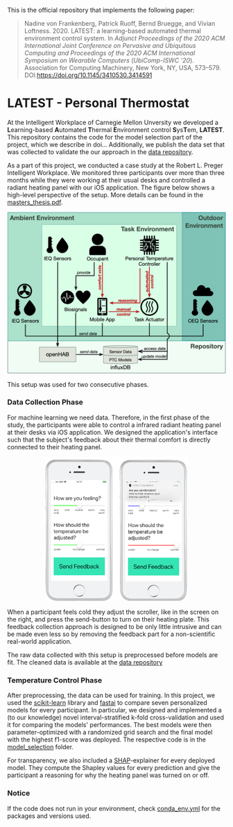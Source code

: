 This is the official repository that implements the following paper:

> Nadine von Frankenberg, Patrick Ruoff, Bernd Bruegge, and Vivian Loftness. 2020. LATEST: a learning-based automated thermal environment control system. In <i>Adjunct Proceedings of the 2020 ACM International Joint Conference on Pervasive and Ubiquitous Computing and Proceedings of the 2020 ACM International Symposium on Wearable Computers</i> (<i>UbiComp-ISWC '20</i>). Association for Computing Machinery, New York, NY, USA, 573–579. DOI:https://doi.org/10.1145/3410530.3414591

# LATEST - Personal Thermostat

At the Intelligent Workplace of Carnegie Mellon Unversity we developed a **L**earning-based 
**A**utomated **T**hermal **E**nvironment control **S**ys**T**em, **LATEST**. 
This repository contains the code for the model selection part of the project, which 
we describe in doi... Additionally, we publish the data set that was collected to 
validate the our approach in the 
[data repository](https://github.com/pruoff/LATEST-Occupant-Thermal-Comfort-Data-Set).

As a part of this project, we conducted a case study at the Robert L. Preger Intelligent 
Workplace. We monitored three participants over more than three months while they 
were working at their usual desks and controlled a radiant heating panel with our 
iOS application. The figure below shows a high-level perspective of the setup. More 
details can be found in the 
[masters_thesis.pdf](https://github.com/pruoff/LATEST/blob/master/masters_thesis.pdf).

<p align="center">
  <img src="https://raw.githubusercontent.com/pruoff/LATEST/master/figures/LATEST_architecture.png" width="700" />
</p>

This setup was used for two consecutive phases.

### Data Collection Phase
For machine learning we need data. Therefore, in the first phase of the 
study, the participants were able to control a infrared radiant heating panel at their 
desks via iOS application. We designed the application's interface such
that the subject's feedback about their thermal comfort is directly connected to their 
heating panel.

<p align="center">
  <img src="https://raw.githubusercontent.com/pruoff/LATEST/master/figures/ui_data_collection_small.png" width="330" />
</p>

When a participant feels cold they adjust the scroller, like in the screen on the right, 
and press the send-button to turn on their heating plate. This feedback collection 
approach is designed to be only little intrusive and can be made even less so by removing 
the feedback part for a non-scientific real-world application.

The raw data collected with this setup is preprocessed before models are fit. 
The cleaned data is available at the 
[data repository](https://github.com/pruoff/LATEST-Occupant-Thermal-Comfort-Data-Set)

### Temperature Control Phase

After preprocessing, the data can be used for training. In this project, we used 
the [scikit-learn](https://github.com/scikit-learn/scikit-learn) library and 
[fastai](https://github.com/fastai/fastai) to compare seven personalized models for every 
participant. In particular, we designed and implemented a (to our knowledge) novel 
interval-stratified k-fold cross-validation and used it for comparing the models' 
performances. The best models were then parameter-optimized with a randomized grid search 
and the final model with the highest f1-score was deployed. The respective code is in the 
[model_selection](https://github.com/pruoff/LATEST/tree/master/model_selection) folder.

For transparency, we also included a 
[SHAP](https://github.com/slundberg/shap)-explainer for every deployed model. They 
compute the Shapley values for every prediction and give the participant a reasoning 
for why the heating panel was turned on or off. 

### Notice
If the code does not run in your environment, check 
[conda_env.yml](https://github.com/pruoff/LATEST/blob/master/conda_env.yml) 
for the packages and versions used.
